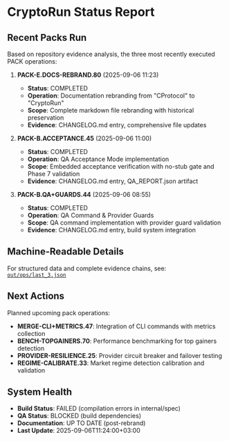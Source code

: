 # CryptoRun Status Report

## Recent Packs Run

Based on repository evidence analysis, the three most recently executed PACK operations:

1. **PACK-E.DOCS-REBRAND.80** (2025-09-06 11:23)
   - **Status**: COMPLETED
   - **Operation**: Documentation rebranding from "CProtocol" to "CryptoRun"
   - **Scope**: Complete markdown file rebranding with historical preservation
   - **Evidence**: CHANGELOG.md entry, comprehensive file updates

2. **PACK-B.ACCEPTANCE.45** (2025-09-06 11:00)
   - **Status**: COMPLETED 
   - **Operation**: QA Acceptance Mode implementation
   - **Scope**: Embedded acceptance verification with no-stub gate and Phase 7 validation
   - **Evidence**: CHANGELOG.md entry, QA_REPORT.json artifact

3. **PACK-B.QA+GUARDS.44** (2025-09-06 08:55)
   - **Status**: COMPLETED
   - **Operation**: QA Command & Provider Guards
   - **Scope**: QA command implementation with provider guard validation
   - **Evidence**: CHANGELOG.md entry, build system integration

## Machine-Readable Details

For structured data and complete evidence chains, see: [`out/ops/last_3.json`](../out/ops/last_3.json)

## Next Actions

Planned upcoming pack operations:

- **MERGE-CLI+METRICS.47**: Integration of CLI commands with metrics collection
- **BENCH-TOPGAINERS.70**: Performance benchmarking for top gainers detection
- **PROVIDER-RESILIENCE.25**: Provider circuit breaker and failover testing
- **REGIME-CALIBRATE.33**: Market regime detection calibration and validation

## System Health

- **Build Status**: FAILED (compilation errors in internal/spec)
- **QA Status**: BLOCKED (build dependencies)
- **Documentation**: UP TO DATE (post-rebrand)
- **Last Update**: 2025-09-06T11:24:00+03:00